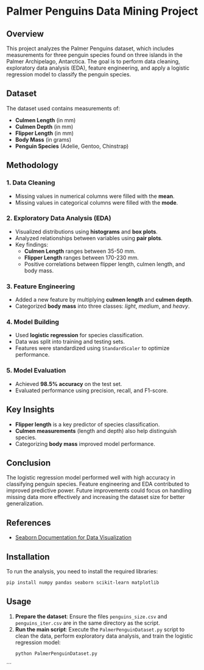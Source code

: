 # Palmer Penguins Data Mining Project

## Overview
This project analyzes the Palmer Penguins dataset, which includes measurements for three penguin species found on three islands in the Palmer Archipelago, Antarctica. The goal is to perform data cleaning, exploratory data analysis (EDA), feature engineering, and apply a logistic regression model to classify the penguin species.

## Dataset
The dataset used contains measurements of:
- **Culmen Length** (in mm)
- **Culmen Depth** (in mm)
- **Flipper Length** (in mm)
- **Body Mass** (in grams)
- **Penguin Species** (Adelie, Gentoo, Chinstrap)

## Methodology

### 1. Data Cleaning
- Missing values in numerical columns were filled with the **mean**.
- Missing values in categorical columns were filled with the **mode**.

### 2. Exploratory Data Analysis (EDA)
- Visualized distributions using **histograms** and **box plots**.
- Analyzed relationships between variables using **pair plots**.
- Key findings:
  - **Culmen Length** ranges between 35-50 mm.
  - **Flipper Length** ranges between 170-230 mm.
  - Positive correlations between flipper length, culmen length, and body mass.

### 3. Feature Engineering
- Added a new feature by multiplying **culmen length** and **culmen depth**.
- Categorized **body mass** into three classes: *light*, *medium*, and *heavy*.

### 4. Model Building
- Used **logistic regression** for species classification.
- Data was split into training and testing sets.
- Features were standardized using `StandardScaler` to optimize performance.

### 5. Model Evaluation
- Achieved **98.5% accuracy** on the test set.
- Evaluated performance using precision, recall, and F1-score.

## Key Insights
- **Flipper length** is a key predictor of species classification.
- **Culmen measurements** (length and depth) also help distinguish species.
- Categorizing **body mass** improved model performance.

## Conclusion
The logistic regression model performed well with high accuracy in classifying penguin species. Feature engineering and EDA contributed to improved predictive power. Future improvements could focus on handling missing data more effectively and increasing the dataset size for better generalization.

## References
- [Seaborn Documentation for Data Visualization](https://seaborn.pydata.org/)

## Installation
To run the analysis, you need to install the required libraries:
```bash
pip install numpy pandas seaborn scikit-learn matplotlib
```
## Usage
1. **Prepare the dataset**: Ensure the files `penguins_size.csv` and `penguins_iter.csv` are in the same directory as the script.
2. **Run the main script**: Execute the `PalmerPenguinDataset.py` script to clean the data, perform exploratory data analysis, and train the logistic regression model:
   ```bash
   python PalmerPenguinDataset.py
´´´
